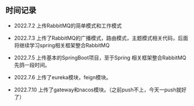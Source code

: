 ## 时间记录

- 2022.7.2 上传RabbitMQ的简单模式和工作模式

- 2022.7.3 上传了RabbitMQ的广播模式，路由模式，主题模式相关代码，后面将继续学习spring相关框架整合RabbitMQ

- 2022.7.5 上传基本的SpringBoot项目，至于Spring 相关框架整合RabbitMQ先鸽一段时间。

- 2022.7.6 上传了eureka模块，feign模块。

- 2022.7.10 上传了gateway和nacos模块。（之前push不上，今天一push就好了）
